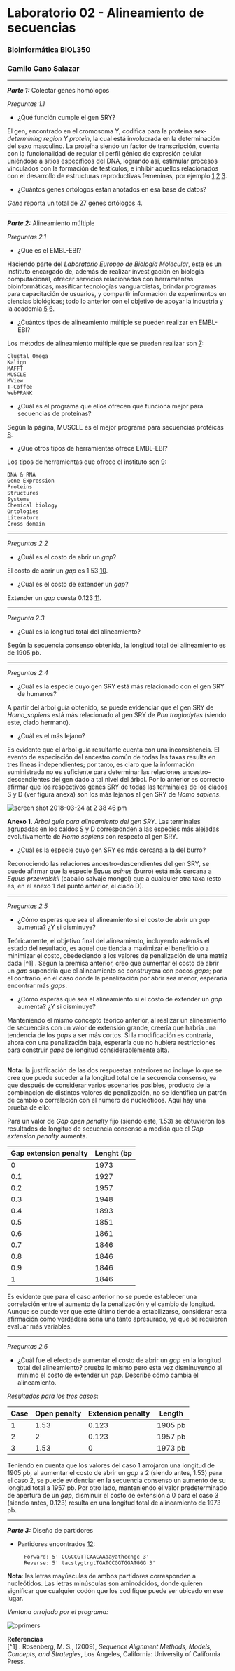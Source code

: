 # Laboratorio 02 - Alineamiento de secuencias

### Bioinformática BIOL350

### Camilo Cano Salazar

----
_**Parte 1:**_ Colectar genes homólogos

_Preguntas 1.1_

- ¿Qué función cumple el gen SRY?

El gen, encontrado en el cromosoma Y, codifica para la proteína _sex-determining region Y protein_, la cual está involucrada en la determinación del sexo masculino. La proteína siendo un factor de transcripción, cuenta con la funcionalidad de regular el perfil génico de expresión celular uniéndose a sitios específicos del DNA, logrando así, estimular procesos vinculados con la formación de testículos, e inhibir aquellos relacionados con el desarrollo de estructuras reproductivas femeninas, por ejemplo [1](https://www.ncbi.nlm.nih.gov/gene/6736) [2](http://omim.org/entry/480000) [3](https://ghr.nlm.nih.gov/gene/SRY).

- ¿Cuántos genes ortólogos están anotados en esa base de datos?

*Gene* reporta un total de 27 genes ortólogos [4](https://www.ncbi.nlm.nih.gov/gene/?Term=ortholog_gene_6736%5Bgroup%5D). 

----


_**Parte 2:**_ Alineamiento múltiple 


_Preguntas 2.1_

- ¿Qué es el EMBL-EBI?

Haciendo parte del _Laboratorio Europeo de Biología Molecular_, este es un instituto encargado de, además de realizar investigación en biología computacional, ofrecer servicios relacionados con herramientas bioinformáticas, masificar tecnologías vanguardistas, brindar programas para capacitación de usuarios, y compartir información de experimentos en ciencias biológicas; todo lo anterior con el objetivo de apoyar la industria y la academia [5](https://www.ebi.ac.uk/) [6](https://www.ebi.ac.uk/about).

- ¿Cuántos tipos de alineamiento múltiple se pueden realizar en EMBL-EBI?

Los métodos de alineamiento múltiple que se pueden realizar son [7](https://www.ebi.ac.uk/Tools/msa/):
		
	Clustal Omega
	Kalign	
	MAFFT
	MUSCLE
	MView
	T-Coffee
	WebPRANK
			
	

- ¿Cuál es el programa que ellos ofrecen que funciona mejor para secuencias de proteínas?

Según la página, MUSCLE es el mejor programa para secuencias protéicas [8](https://www.ebi.ac.uk/Tools/msa/). 

- ¿Qué otros tipos de herramientas ofrece EMBL-EBI?

Los tipos de herramientas que ofrece el instituto son [9](https://www.ebi.ac.uk/services/all):

	DNA & RNA
	Gene Expression
	Proteins
	Structures
	Systems
	Chemical biology
	Ontologies
	Literature
	Cross domain 



----

_Preguntas 2.2_

- ¿Cuál es el costo de abrir un _gap_?

El costo de abrir un _gap_ es 1.53 [10](https://www.ebi.ac.uk/Tools/msa/mafft/).

- ¿Cuál es el costo de extender un _gap_?

Extender un _gap_ cuesta 0.123 [11](https://www.ebi.ac.uk/Tools/msa/mafft/).


----


_Pregunta 2.3_ 

- ¿Cuál es la longitud total del alineamiento?

Según la secuencia consenso obtenida, la longitud total del alineamiento es de 1905 pb.

-----
_Preguntas 2.4_ 

- 	¿Cuál es la especie cuyo gen SRY está más relacionado con el gen SRY de humanos?

A partir del árbol guía obtenido, se puede evidenciar que el gen SRY de *Homo_sapiens* está más relacionado al gen SRY de *Pan troglodytes* (siendo este, clado hermano).
 
- ¿Cuál es el más lejano?

Es evidente que el árbol guía resultante cuenta con una inconsistencia. El evento de especiación del ancestro común de todas las taxas resulta en tres líneas independientes; por tanto, es claro que la información suministrada no es suficiente para determinar las relaciones ancestro-descendientes del gen dado a tal nivel del árbol. Por lo anterior es correcto afirmar que los respectivos genes SRY de todas las terminales de los clados S y D (ver figura anexa) son los más lejanos al gen SRY de *Homo sapiens*. 


![screen shot 2018-03-24 at 2 38 46 pm](https://user-images.githubusercontent.com/37593827/37867007-3f9152de-2f71-11e8-8bc9-ff1d9cd88cce.png)

**Anexo 1.** *Árbol guía para alineamiento del gen SRY*. Las terminales agrupadas en los caldos S y D corresponden a las especies más alejadas evolutivamente de *Homo sapiens* con respecto al gen SRY.


- ¿Cuál es la especie cuyo gen SRY es más cercana a la del burro? 

Reconociendo las relaciones ancestro-descendientes del gen SRY, se puede afirmar que la especie *Equus asinus* (burro) está más cercana a *Equus przewalskii* (caballo salvaje mongol) que a cualquier otra taxa (esto es, en el anexo 1 del punto anterior, el clado D).

------

_Preguntas 2.5_ 

- ¿Cómo esperas que sea el alineamiento si el costo de abrir un _gap_ aumenta? ¿Y si disminuye?

Teóricamente, el objetivo final del alineamiento, incluyendo además el estado del resultado, es aquel que tienda a maximizar el beneficio o a minimizar el costo, obedeciendo a los valores de penalización de una matriz dada        [^1]   . Según la premisa anterior, creo que aumentar el costo de abrir un _gap_ supondría que el alineamiento se construyera con pocos _gaps_; por el contrario, en el caso donde la penalización por abrir sea menor, esperaría encontrar más _gaps_.

- ¿Cómo esperas que sea el alineamiento si el costo de extender un _gap_ aumenta? ¿Y si disminuye?

Manteniendo el mismo concepto teórico anterior, al realizar un alineamiento de secuencias con un valor de extensión grande, creería que habría una tendencia de los _gaps_ a ser más cortos. Si la modificación es contraria, ahora con una penalización baja, esperaría que no hubiera restricciones para construir _gaps_ de longitud considerablemente alta.

______

**Nota:** la justificación de las dos respuestas anteriores no incluye lo que se cree que puede suceder a la longitud total de la secuencia consenso, ya que después de considerar varios escenarios posibles, producto de la combinacion de distintos valores de penalización, no se identifica un patrón de cambio o correlación con el número de nucleótidos. Aquí hay una prueba de ello:


Para un valor de _Gap open penalty_ fijo (siendo este, 1.53) se obtuvieron los resultados de longitud de secuencia consenso a medida que el _Gap extension penalty_ aumenta.
 
| Gap extension penalty    | Lenght (bp    |       
| ------------- | ------------- | 
|  0  | 1973 |          
| 0.1 | 1927                
| 0.2 | 1957              
| 0.3 | 1948 
| 0.4 | 1893
| 0.5 | 1851
| 0.6 | 1861
| 0.7 | 1846
| 0.8 | 1846
| 0.9 | 1846
| 1   | 1846

Es evidente que para el caso anterior no se puede establecer una correlación entre el aumento de la penalización y el cambio de longitud. Aunque se puede ver que este último tiende a estabilizarse, considerar esta afirmación como verdadera sería una tanto apresurado, ya que se requieren evaluar más variables.

--------

_Preguntas 2.6_

- ¿Cuál fue el efecto de aumentar el costo de abrir un _gap_ en la longitud total del alineamiento?
	prueba lo mismo pero esta vez disminuyendo al mínimo el costo de extender un _gap_. Describe cómo cambia el alineamiento. 
	
_Resultados para los tres casos_:


| Case     | Open penalty     |   Extension penalty | Length|     
| ------------- | ------------- | ---------| ----------|
| 1 | 1.53 |     0.123      | 1905 pb
|  2| 2 |       0.123    |        1957 pb    
| 3 |  1.53             |     0      |   1973 pb
		
Teniendo en cuenta que los valores del caso 1 arrojaron una longitud de 1905 pb, al aumentar el costo de abrir un _gap_ a 2 (siendo antes, 1.53) para el caso 2, se puede evidenciar en la secuencia consenso un aumento de su longitud total a 1957 pb. Por otro lado, manteniendo el valor predeterminado de apertura de un _gap_, disminuir el costo de extensión a 0 para el caso 3 (siendo antes, 0.123) resulta en una longitud total de alineamiento de 1973 pb. 

----


_**Parte 3:**_ Diseño de partidores

- Partidores encontrados [12](http://maya.ccg.unam.mx/aln2primers/showjobfile.cgi?my_ec1aab2f_intronless_cluster_0_1__mitochondrion_Chlorocebus_sabaeus_aln.aa_amp):
	
		Forward: 5' CCGCCGTTCAACAAaayathccngc 3'
		Reverse: 5' tacstygtrgtTGATCCGGTGGATGGG 3'

**Nota**: las letras mayúsculas de ambos partidores corresponden a nucleótidos. Las letras minúsculas son aminoácidos, donde quieren significar que cualquier codón que los codifique puede ser ubicado en ese lugar.
 
 
_Ventana arrojada por el programa:_


![pprimers](https://user-images.githubusercontent.com/37593827/37870035-cee90856-2fa2-11e8-83e4-02c33da09a7d.png)

**Referencias**  
[^1]    : Rosenberg, M. S., (2009), _Sequence Alignment Methods, Models, Concepts, and Strategies_, Los Angeles, California: University of California Press. 







